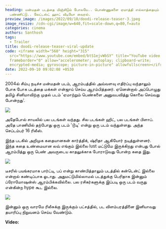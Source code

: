 ```yaml
---
heading: மன்மதன் படத்தை மிஞ்சிடும் போலயே.. பொண்ணுகளை ஏமாத்தி எல்லாத்தையும்
  பண்ணிட்டு.. லேட்டஸ்ட் ஹாட் வீடியோ வைரல்.
preview_image: /images/2022/09/10/doodi-release-teaser-3.jpeg
image_resize: /cdn-cgi/image/w=640,fit=scale-down,q=80,f=auto
categories: cinema
authors: Santhosh
tags:
  - Trailer
title: doodi-release-teaser-viral-update
code: <iframe width="560" height="315"
  src="https://www.youtube.com/embed/btS1ejvWbSY" title="YouTube video player"
  frameborder="0" allow="accelerometer; autoplay; clipboard-write;
  encrypted-media; gyroscope; picture-in-picture" allowfullscreen></iframe>
date: 2022-09-10 09:02:08 +0530
---
```



2004ல் சிம்பு நடிச்ச மன்மதன் படம், ஆரம்பத்தில் அவ்வளவு எதிர்ப்பு வந்தாலும் போக போக படத்தை மக்கள் என்ஜாய் செய்ய ஆரம்பித்தனர். ஏனென்றால் அப்பொழுது தமிழ் சினிமாவிற்கு முதல் படம் 'ஏமாற்றும் பெண்களை அனுவபவித்து கொலை செய்வது  போன்றது'.

![](/images/2022/09/10/doodi-release-teaser.jpeg)

அதேபோல் சாயலில் பல படங்கள் வந்தது. சில படங்கள் ஹிட், பல படங்கள் பிளாப். அதே பாணியில் தற்போது ஒரு படம் 'டூடி' என்று ஒரு படம் வந்துள்ளது. அந்த செப்டம்பர் 16 ரிலீஸ். 

இந்த படகில் அறிமுக கதையானகன் கார்த்திக், ஷ்ரிதா ஆகியோர் நடித்துள்ளனர். இந்த கதை உண்மையான லவ் எங்கும் இல்லை lust மட்டுமே இருக்கிறது என்பது போல் ஆரம்பித்து ஒரு பெண் அவருடைய காதலுக்காக போராடுவது போன்ற கதை இது.

![](/images/2022/09/10/doodi-release-teaser-1.jpeg)

டீசரில் பயங்கரமாக பார்ட்டி, பப் என்று காண்பித்தாலும் படத்தில் கன்டென்ட் இல்லை என்றால் கண்டிப்பாக ஓடாது. அதுமட்டுமில்லாமல் படத்துக்கு பெரிதாக இன்னும் ப்ரோமோஷன்ஸ் ஆரம்பிக்கவில்லை. பல ரசிகர்களுக்கு இப்படி ஒரு படம் வருது என்கின்ற hype கூட இல்லை.

![](/images/2022/09/10/doodi-release-teaser-2.jpeg)

இன்னும் ஒரு வாரமே ரிலீசுக்கு இருக்கும் பட்சத்தில், பட விளம்பரத்தினை இனியாவது தயாரிப்பு நிறுவனம் செய்ய வேண்டும்.

**V﻿ideo:**